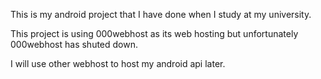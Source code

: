 This is my android project that I have done when I study at my university.

This project is using 000webhost as its web hosting but unfortunately 000webhost has shuted down.

I will use other webhost to host my android api later.
